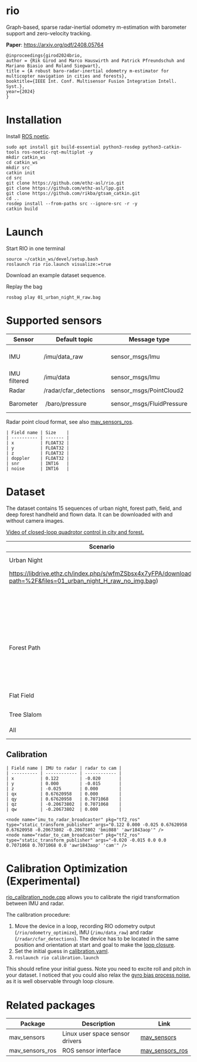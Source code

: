 # rio
Graph-based, sparse radar-inertial odometry m-estimation with barometer support and zero-velocity tracking.

**Paper**: https://arxiv.org/pdf/2408.05764
```
@inproceedings{girod2024brio,
author = {Rik Girod and Marco Hauswirth and Patrick Pfreundschuh and Mariano Biasio and Roland Siegwart},
title = {A robust baro-radar-inertial odometry m-estimator for multicopter navigation in cities and forests},
booktitle={IEEE Int. Conf. Multisensor Fusion Integration Intell. Syst.},
year={2024}
}
```

# Installation
Install [ROS noetic](https://wiki.ros.org/noetic/Installation/Ubuntu).
```
sudo apt install git build-essential python3-rosdep python3-catkin-tools ros-noetic-rqt-multiplot -y
mkdir catkin_ws
cd catkin_ws
mkdir src
catkin init
cd src
git clone https://github.com/ethz-asl/rio.git
git clone https://github.com/ethz-asl/lpp.git
git clone https://github.com/rikba/gtsam_catkin.git
cd ..
rosdep install --from-paths src --ignore-src -r -y
catkin build
```

# Launch
Start RIO in one terminal
```
source ~/catkin_ws/devel/setup.bash
roslaunch rio rio.launch visualize:=true
```

Download an example dataset sequence.

Replay the bag
```
rosbag play 01_urban_night_H_raw.bag
```

# Supported sensors
| Sensor       | Default topic          | Message type              | Required | Note                              |
| ------------ | ---------------------- | ------------------------- | -------- | --------------------------------- |
| IMU          | /imu/data_raw          | sensor_msgs/Imu           | Yes      | Calibrate gyro turn-on-bias!      |
| IMU filtered | /imu/data              | sensor_msgs/Imu           | Yes      | for initialization                |
| Radar        | /radar/cfar_detections | sensor_msgs/PointCloud2   | Yes      |                                   |
| Barometer    | /baro/pressure         | sensor_msgs/FluidPressure | No       | Activate in [cfg](./cfg/rio.yaml) |

Radar point cloud format, see also [mav_sensors_ros](https://github.com/ethz-asl/mav_sensors_ros/blob/main/src/radar.cpp#L146-L236).
```
| Field name | Size    |
| ---------- | ------- |
| x          | FLOAT32 |
| y          | FLOAT32 |
| z          | FLOAT32 |
| doppler    | FLOAT32 |
| snr        | INT16   |
| noise      | INT16   |
```

# Dataset
The dataset contains 15 sequences of urban night, forest path, field, and deep forest handheld and flown data. It can be downloaded with and without camera images.

[Video of closed-loop quadrotor control in city and forest.](https://github.com/ethz-asl/rio/assets/11293852/7bc95fa8-6fa1-4172-ad63-5ae1d3a38d58)

| Scenario    | No. | Link w/o camera |
| ----------- | --- | --------------- |
| Urban Night | 01  | [01_urban_night_H_raw_no_img.bag](
https://libdrive.ethz.ch/index.php/s/wfmZSbsx4x7yFPA/download?path=%2F&files=01_urban_night_H_raw_no_img.bag) |
|             | 02  | [02_urban_night_H_raw_no_img.bag](https://libdrive.ethz.ch/index.php/s/wfmZSbsx4x7yFPA/download?path=%2F&files=02_urban_night_H_raw_no_img.bag) |
|             | 03  | [03_urban_night_H_raw_no_img.bag](https://libdrive.ethz.ch/index.php/s/wfmZSbsx4x7yFPA/download?path=%2F&files=03_urban_night_H_raw_no_img.bag) |
|             | 04  | [04_urban_night_H_raw_no_img.bag](https://libdrive.ethz.ch/index.php/s/wfmZSbsx4x7yFPA/download?path=%2F&files=04_urban_night_H_raw_no_img.bag) |
|             | 05  | [05_urban_night_F_raw_no_img.bag](https://libdrive.ethz.ch/index.php/s/wfmZSbsx4x7yFPA/download?path=%2F&files=05_urban_night_F_raw_no_img.bag) |
|             | 06  | [06_urban_night_F_raw_no_img.bag](https://libdrive.ethz.ch/index.php/s/wfmZSbsx4x7yFPA/download?path=%2F&files=06_urban_night_F_raw_no_img.bag) |
|             | 07  | [07_urban_night_F_raw_no_img.bag](https://libdrive.ethz.ch/index.php/s/wfmZSbsx4x7yFPA/download?path=%2F&files=07_urban_night_F_raw_no_img.bag) |
| Forest Path | 08  | [08_forest_path_H_raw_no_img.bag](https://libdrive.ethz.ch/index.php/s/wfmZSbsx4x7yFPA/download?path=%2F&files=08_forest_path_H_raw_no_img.bag) |
|             | 09  | [09_forest_path_H_raw_no_img.bag](https://libdrive.ethz.ch/index.php/s/wfmZSbsx4x7yFPA/download?path=%2F&files=09_forest_path_H_raw_no_img.bag) |
|             | 10  | [10_forest_path_H_raw_no_img.bag](https://libdrive.ethz.ch/index.php/s/wfmZSbsx4x7yFPA/download?path=%2F&files=10_forest_path_H_raw_no_img.bag) |
|             | 11  | [11_forest_path_F_raw_no_img.bag](https://libdrive.ethz.ch/index.php/s/wfmZSbsx4x7yFPA/download?path=%2F&files=11_forest_path_F_raw_no_img.bag) |
|             | 12  | [12_forest_path_F_raw_no_img.bag](https://libdrive.ethz.ch/index.php/s/wfmZSbsx4x7yFPA/download?path=%2F&files=12_forest_path_F_raw_no_img.bag) |
| Flat Field  | 13  | [13_flat_field_F_raw_no_img.bag](https://libdrive.ethz.ch/index.php/s/wfmZSbsx4x7yFPA/download?path=%2F&files=13_flat_field_F_raw_no_img.bag) |
|             | 14  | [14_flat_field_F_raw_no_img.bag](https://libdrive.ethz.ch/index.php/s/wfmZSbsx4x7yFPA/download?path=%2F&files=14_flat_field_F_raw_no_img.bag) |
| Tree Slalom | 15  | [15_tree_slalom_F_raw_no_img.bag](https://libdrive.ethz.ch/index.php/s/wfmZSbsx4x7yFPA/download?path=%2F&files=15_tree_slalom_F_raw_no_img.bag) | 
|  |  |   | 
| All         | 01-15 | [all_raw_no_img](https://libdrive.ethz.ch/index.php/s/wfmZSbsx4x7yFPA/download?path=%2F&files=raw_no_img_01-15.zip)  |  

## Calibration
```
| Field name | IMU to radar | radar to cam |
| ---------- | ------------ | ------------ |
| x          | 0.122        | -0.020       |
| y          | 0.000        | -0.015       |
| z          | -0.025       | 0.000        |
| qx         | 0.67620958   | 0.000        |
| qy         | 0.67620958   | 0.7071068    |
| qz         | -0.20673802  | 0.7071068    |
| qw         | -0.20673802  | 0.000        |
```

```
<node name="imu_to_radar_broadcaster" pkg="tf2_ros" type="static_transform_publisher" args="0.122 0.000 -0.025 0.67620958 0.67620958 -0.20673802 -0.20673802 'bmi088' 'awr1843aop'" />
<node name="radar_to_cam_broadcaster" pkg="tf2_ros" type="static_transform_publisher" args="-0.020 -0.015 0.0 0.0 0.7071068 0.7071068 0.0 'awr1843aop' 'cam'" />
```

# Calibration Optimization (Experimental)
[rio_calibration_node.cpp](https://github.com/ethz-asl/rio/blob/main/src/rio_calibration_node.cpp) allows you to calibrate the rigid transformation between IMU and radar.

The calibration procedure:
1. Move the device in a loop, recording RIO odometry output (`/rio/odometry_optimize`), IMU (`/imu/data_raw`) and radar (`/radar/cfar_detections`). The device has to be located in the same position and orientation at start and goal to make the [loop closure](https://github.com/ethz-asl/rio/blob/main/cfg/calibration.yaml#L10-L12).
2. Set the initial guess in [calibration.yaml](https://github.com/ethz-asl/rio/blob/main/cfg/calibration.yaml#L6-L7).
3. `roslaunch rio calibration.launch`

This should refine your initial guess. Note you need to excite roll and pitch in your dataset. I noticed that you could also relax the [gyro bias process noise](https://github.com/ethz-asl/rio/blob/main/cfg/rio.yaml#L8), as it is well observable through loop closure.

# Related packages

| Package         | Description                     | Link                                                           |
| --------------- | ------------------------------- | -------------------------------------------------------------- |
| mav_sensors     | Linux user space sensor drivers | [mav_sensors](https://github.com/ethz-asl/mav_sensors)         |
| mav_sensors_ros | ROS sensor interface            | [mav_sensors_ros](https://github.com/ethz-asl/mav_sensors_ros) |

